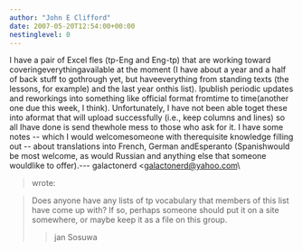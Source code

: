```yaml
---
author: "John E Clifford"
date: 2007-05-20T12:54:00+00:00
nestinglevel: 0
---
```

I have a pair of Excel fles (tp-Eng and Eng-tp) that are working toward coveringeverythingavailable at the moment (I have about a year and a half of back stuff to gothrough yet, but haveeverything from standing texts (the lessons, for example) and the last year onthis list). Ipublish periodic updates and reworkings into something like official format fromtime to time(another one due this week, I think). Unfortunately, I have not been able toget these into aformat that will upload successfully (i.e., keep columns and lines) so all Ihave done is send thewhole mess to those who ask for it. I have some notes --
 which I would welcomesomeone with therequisite knowledge filling out --
 about translations into French, German andEsperanto (Spanishwould be most welcome, as would Russian and anything else that someone wouldlike to offer).---
 galactonerd <[galactonerd@yahoo.com](mailto://galactonerd@yahoo.com)\
> wrote:

> Does anyone have any lists of tp vocabulary that members of this list
> have come up with? If so, perhaps someone should put it on a site
> somewhere, or maybe keep it as a file on this group.
>> jan Sosuwa
>>